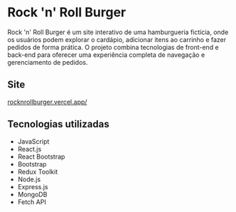 # Rock 'n' Roll Burger

Rock 'n' Roll Burger é um site interativo de uma hamburgueria fictícia, onde os usuários podem explorar o cardápio, adicionar itens ao carrinho e fazer pedidos de forma prática. O projeto combina tecnologias de front-end e back-end para oferecer uma experiência completa de navegação e gerenciamento de pedidos.

## Site

[rocknrollburger.vercel.app/](https://rocknrollburger.vercel.app/)

## Tecnologias utilizadas

- JavaScript
- React.js
- React Bootstrap
- Bootstrap
- Redux Toolkit
- Node.js
- Express.js
- MongoDB
- Fetch API